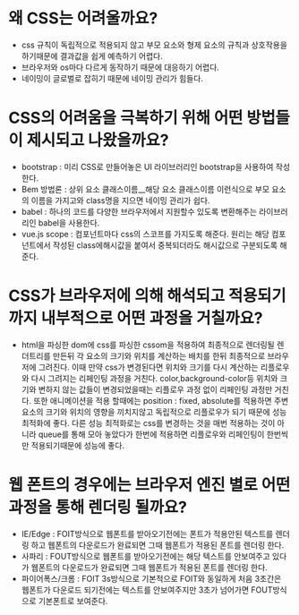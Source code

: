 # 왜 CSS는 어려울까요?

- css 규칙이 독립적으로 적용되지 않고 부모 요소와 형제 요소의 규칙과 상호작용을 하기때문에 결과값을 쉽게 예측하기 어렵다.
- 브라우저와 os마다 다르게 동작하기 때문에 대응하기 어렵다.
- 네이밍이 글로벌로 잡히기 때문에 네이밍 관리가 힘들다.

# CSS의 어려움을 극복하기 위해 어떤 방법들이 제시되고 나왔을까요?

- bootstrap : 미리 CSS로 만들어놓은 UI 라이브러리인 bootstrap을 사용하여 작성한다.
- Bem 방법론 : 상위 요소 클래스이름__해당 요소 클래스이름 이런식으로 부모 요소의 이름을 가지고와 class명을 지으면 네이밍 관리가 쉽다.
- babel : 하나의 코드를 다양한 브라우저에서 지원할수 있도록 변환해주는 라이브러리인 babel을 사용한다.
- vue.js scope : 컴포넌트마다 css의 스코프를 가지도록 해준다. 원리는 해당 컴포넌트에서 작성된 class에해시값을 붙여서 중복되더라도 해시값으로 구분되도록 해준다.

# CSS가 브라우저에 의해 해석되고 적용되기까지 내부적으로 어떤 과정을 거칠까요?

- html을 파싱한 dom에 css를 파싱한  cssom을 적용하여 최종적으로 렌더링될 렌더트리를 만든뒤 각 요소의 크기와 위치를 계산하는 배치를 한뒤 최종적으로 브라우저에 그려진다. 이때 만약 css가 변경된다면 위치와 크기를 다시 계산하는 리플로우 와 다시 그려지는 리페인팅 과정을 거친다. color,background-color등 위치와 크기와 변하지 않는 값들이 변경되었을때는 리플로우 과정 없이 리페인팅 과정만 거친다. 또한 애니메이션을 적용 할때에는 position : fixed, absolute를 적용하면 주변 요소의 크기와 위치의 영향을 끼치지않고 독립적으로 리플로우가 되기 때문에 성능 최적화에 좋다. 다른 성능 최적화로는 css를 변경하는 것을 매번 적용하는 것이 아니라 queue를 통해 모아 놓았다가 한번에 적용하면 리플로우와 리페인팅이 한번씩만 적용되기때문에 성능에 좋다.

# 웹 폰트의 경우에는 브라우저 엔진 별로 어떤 과정을 통해 렌더링 될까요?
  * IE/Edge : FOIT방식으로 웹폰트를 받아오기전에는 폰트가 적용안된 텍스트를 렌더링 하고 웹폰트의 다운로드가 완료되면 그때 웹폰트가 적용된 폰트를 렌더링 한다.
  * 사파리 : FOUT방식으로 웹폰트를 받아오기전에는 해당 텍스트를 안보여주고 있다가 웹폰트의 다운로드가 완료되면 그때 웹폰트가 적용된 폰트를 렌더링 한다.
  * 파이어폭스/크롬 : FOIT 3s방식으로 기본적으로 FOIT와 동일하게 처음 3초간은 웹폰트가 다운로드 되기전에는 텍스트를 안보여주지만 3초가 넘어가면 FOUT방식으로 기본폰트로 보여준다.